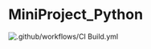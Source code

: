 # MiniProject_Python

![.github/workflows/CI Build.yml](https://github.com/99002646/MiniProject_Python/workflows/.github/workflows/CI%20Build.yml/badge.svg?branch=main)
